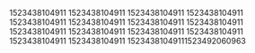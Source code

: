 1523438104911
1523438104911
1523438104911
1523438104911
1523438104911
1523438104911
1523438104911
1523438104911
1523438104911
1523438104911
1523438104911
1523438104911
1523438104911
1523438104911
15234381049111523492060963